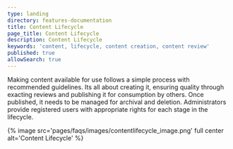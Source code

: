```yaml
---
type: landing
directory: features-documentation
title: Content Lifecycle
page_title: Content Lifecycle
description: Content Lifecycle
keywords: 'content, lifecycle, content creation, content review'
published: true
allowSearch: true
---
```


Making content available for use follows a simple process with recommended guidelines. Its all about creating it, ensuring quality through exacting reviews and publishing it for consumption by others. Once published, it needs to be managed for archival and deletion. Administrators provide registered users with appropriate rights for each stage in the lifecycle.

{% image src='pages/faqs/images/contentlifecycle_image.png' full center alt='Content Lifecycle' %}
